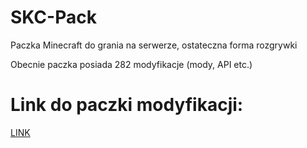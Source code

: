 # SKC-Pack
Paczka Minecraft do grania na serwerze, ostateczna forma rozgrywki

Obecnie paczka posiada 282 modyfikacje (mody, API etc.)

# Link do paczki modyfikacji: 
[LINK]([https://pages.github.com/](https://drive.google.com/drive/folders/1Z91ORcuUyKfNlY1wmpC967bIw9bdF2Zf?usp=sharing))
